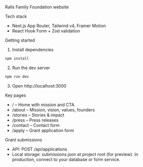 Ralls Family Foundation website

Tech stack
- Next.js App Router, Tailwind v4, Framer Motion
- React Hook Form + Zod validation

Getting started
1. Install dependencies
```bash
npm install
```
2. Run the dev server
```bash
npm run dev
```
3. Open http://localhost:3000

Key pages
- / – Home with mission and CTA
- /about – Mission, vision, values, founders
- /stories – Stories & impact
- /press – Press releases
- /contact – Contact form
- /apply – Grant application form

Grant submissions
- API: POST /api/applications
- Local storage: submissions.json at project root (for preview). In production, connect to your database or form service.
